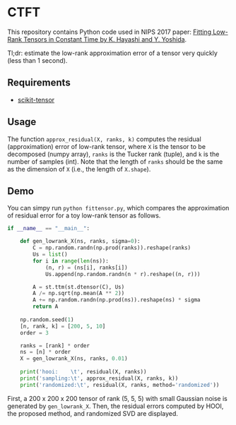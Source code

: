 # CTFT
This repository contains Python code used in NIPS 2017 paper: [Fitting Low-Rank Tensors in Constant Time by K. Hayashi and Y. Yoshida](https://papers.nips.cc/paper/6841-fitting-low-rank-tensors-in-constant-time).

Tl;dr: estimate the low-rank approximation error of a tensor very quickly (less than 1 second).

## Requirements
- [scikit-tensor](https://github.com/mnick/scikit-tensor)

## Usage
The function `approx_residual(X, ranks, k)` computes the residual (approximation) error of low-rank tensor, where `X` is the tensor to be decomposed (numpy array), `ranks` is the Tucker rank (tuple), and `k` is the number of samples (int). Note that the length of `ranks` should be the same as the dimension of `X` (i.e., the length of `X.shape`).

## Demo
You can simpy run `python fittensor.py`, which compares the approximation of residual error for a toy low-rank tensor as follows. 
```python
if __name__ == "__main__":

    def gen_lowrank_X(ns, ranks, sigma=0):
        C = np.random.randn(np.prod(ranks)).reshape(ranks)
        Us = list()
        for i in range(len(ns)):
            (n, r) = (ns[i], ranks[i])
            Us.append(np.random.randn(n * r).reshape((n, r)))

        A = st.ttm(st.dtensor(C), Us)
        A /= np.sqrt(np.mean(A ** 2))
        A += np.random.randn(np.prod(ns)).reshape(ns) * sigma
        return A
    
    np.random.seed(1)
    [n, rank, k] = [200, 5, 10]
    order = 3

    ranks = [rank] * order
    ns = [n] * order
    X = gen_lowrank_X(ns, ranks, 0.01)
    
    print('hooi:    \t', residual(X, ranks))
    print('sampling:\t', approx_residual(X, ranks, k))
    print('randomized:\t', residual(X, ranks, method='randomized'))
```
First, a 200 x 200 x 200 tensor of rank (5, 5, 5) with small Gaussian noise is generated by `gen_lowrank_X`. Then, the residual errors computed by HOOI, the proposed method, and randomized SVD are displayed.
